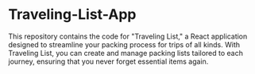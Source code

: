 # Traveling-List-App
This repository contains the code for "Traveling List," a React application designed to streamline your packing process for trips of all kinds. With Traveling List, you can create and manage packing lists tailored to each journey, ensuring that you never forget essential items again.
